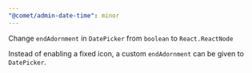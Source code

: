 ```yaml
---
"@comet/admin-date-time": minor
---
```


Change `endAdornment` in `DatePicker` from `boolean` to `React.ReactNode`

Instead of enabling a fixed icon, a custom `endAdornment` can be given to `DatePicker`.
